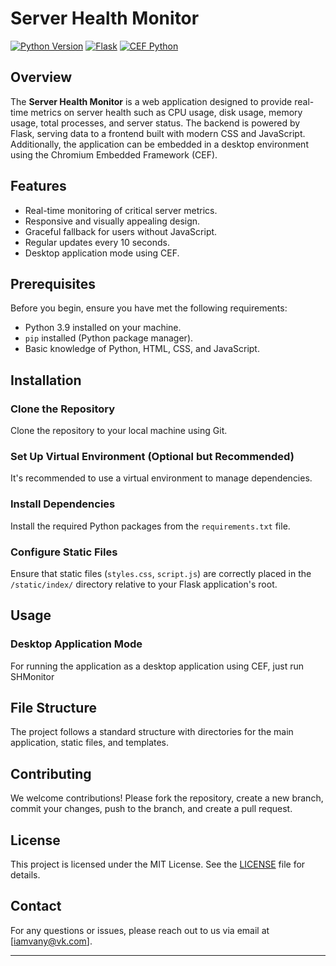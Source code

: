 # Server Health Monitor

[![Python Version](https://img.shields.io/badge/python-3.6%2B-blue.svg)](https://www.python.org/downloads/)
[![Flask](https://img.shields.io/badge/Flask-1.1.2-orange)](https://flask.palletsprojects.com/)
[![CEF Python](https://img.shields.io/badge/CEF_Python-66.0-green)](https://github.com/cztomczak/cefpython)

## Overview

The **Server Health Monitor** is a web application designed to provide real-time metrics on server health such as CPU usage, disk usage, memory usage, total processes, and server status. The backend is powered by Flask, serving data to a frontend built with modern CSS and JavaScript. Additionally, the application can be embedded in a desktop environment using the Chromium Embedded Framework (CEF).

## Features

- Real-time monitoring of critical server metrics.
- Responsive and visually appealing design.
- Graceful fallback for users without JavaScript.
- Regular updates every 10 seconds.
- Desktop application mode using CEF.

## Prerequisites

Before you begin, ensure you have met the following requirements:

- Python 3.9 installed on your machine.
- `pip` installed (Python package manager).
- Basic knowledge of Python, HTML, CSS, and JavaScript.

## Installation

### Clone the Repository

Clone the repository to your local machine using Git.

### Set Up Virtual Environment (Optional but Recommended)

It's recommended to use a virtual environment to manage dependencies.

### Install Dependencies

Install the required Python packages from the `requirements.txt` file.

### Configure Static Files

Ensure that static files (`styles.css`, `script.js`) are correctly placed in the `/static/index/` directory relative to your Flask application's root.

## Usage

### Desktop Application Mode

For running the application as a desktop application using CEF, just run SHMonitor

## File Structure

The project follows a standard structure with directories for the main application, static files, and templates.

## Contributing

We welcome contributions! Please fork the repository, create a new branch, commit your changes, push to the branch, and create a pull request.

## License

This project is licensed under the MIT License. See the [LICENSE](LICENSE) file for details.

## Contact

For any questions or issues, please reach out to us via email at [iamvany@vk.com].

---
